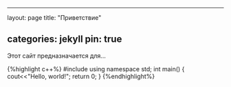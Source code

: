 
---
layout: page
title:  "Приветствие"

categories: jekyll
pin: true
---
Этот сайт предназначается для...

{%highlight   c++%}
#include <iostream>
using namespace std;
int main()
  {
  cout<<"Hello, world!";
  return 0;
  }
{%endhighlight%}
